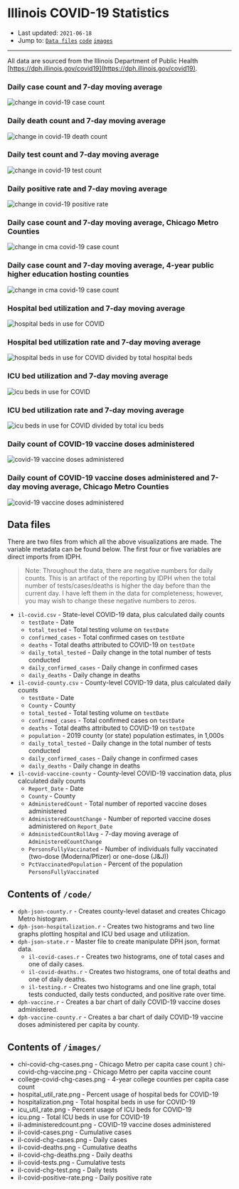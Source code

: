 # Illinois COVID-19 Statistics

* Last updated: `2021-06-18`
* Jump to: [`Data files`](#data-files) [`code`](#contents-of-code) [`images`](#images)

---

All data are sourced from the Illinois Department of Public Health [https://dph.illinois.gov/covid19](https://dph.illinois.gov/covid19).

### Daily case count and 7-day moving average
![change in covid-19 case count](images/il-covid-chg-cases.png)

### Daily death count and 7-day moving average
![change in covid-19 death count](images/il-covid-chg-deaths.png)

### Daily test count and 7-day moving average
![change in covid-19 test count](images/il-covid-chg-test.png)

### Daily positive rate and 7-day moving average
![change in covid-19 positive rate](images/il-covid-positive-rate.png)

### Daily case count and 7-day moving average, Chicago Metro Counties
![change in cma covid-19 case count](images/chi-covid-chg-cases.png)

### Daily case count and 7-day moving average, 4-year public higher education hosting counties
![change in cma covid-19 case count](images/college-covid-chg-cases.png)

### Hospital bed utilization and 7-day moving average
![hospital beds in use for COVID](images/hospitalization.png)

### Hospital bed utilization rate and 7-day moving average
![hospital beds in use for COVID divided by total hospital beds](images/hospital_util_rate.png)

### ICU bed utilization and 7-day moving average
![icu beds in use for COVID](images/icu.png)

### ICU bed utilization rate and 7-day moving average
![icu beds in use for COVID divided by total icu beds](images/icu_util_rate.png)

### Daily count of COVID-19 vaccine doses administered
![covid-19 vaccine doses administered](images/il-administeredcount.png)

### Daily count of COVID-19 vaccine doses administered and 7-day moving average, Chicago Metro Counties
![covid-19 vaccine doses administered](images/chi-covid-chg-vaccine.png)

## Data files
There are two files from which all the above visualizations are made. The variable metadata can be found below. The first four or five variables are direct imports from IDPH.

> Note: Throughout the data, there are negative numbers for daily counts. This is an artifact of the reporting by IDPH when the total number of tests/cases/deaths is higher the day before than the current day. I have left them in the data for completeness; however, you may wish to change these negative numbers to zeros.

* `il-covid.csv` - State-level COVID-19 data, plus calculated daily counts
  * `testDate` - Date
  * `total_tested` - Total testing volume on `testDate`
  * `confirmed_cases`	- Total confirmed cases on `testDate`
  * `deaths` - Total deaths attributed to COVID-19 on `testDate`
  * `daily_total_tested` - Daily change in the total number of tests conducted
  * `daily_confirmed_cases`	- Daily change in confirmed cases
  * `daily_deaths` - Daily change in deaths
* `il-covid-county.csv` - County-level COVID-19 data, plus calculated daily counts
  * `testDate` - Date
  * `County` - County
  * `total_tested` - Total testing volume on `testDate`
  * `confirmed_cases`	- Total confirmed cases on `testDate`
  * `deaths` - Total deaths attributed to COVID-19 on `testDate`
  * `population` - 2019 county (or state) population estimates, in 1,000s
  * `daily_total_tested` - Daily change in the total number of tests  conducted
  * `daily_confirmed_cases`	- Daily change in confirmed cases
  * `daily_deaths` - Daily change in deaths
* `il-covid-vaccine-county` - County-level COVID-19 vaccination data, plus calculated daily counts
  * `Report_Date` - Date
  * `County` - County
  * `AdministeredCount` - Total number of reported vaccine doses administered
  * `AdministeredCountChange` - Number of reported vaccine doses administered on `Report_Date`
  * `AdministedCountRollAvg` - 7-day moving average of `AdministeredCountChange`
  * `PersonsFullyVaccinated` - Number of individuals fully vaccinated (two-dose (Moderna/Pfizer) or one-dose (J&J))
  * `PctVaccinatedPopulation` - Percent of the population `PersonsFullyVaccinated`

## Contents of `/code/`
* `dph-json-county.r` - Creates county-level dataset and creates Chicago Metro histogram.
* `dph-json-hospitalization.r` - Creates two histograms and two line graphs plotting hospital and ICU bed usage and utilization.
* `dph-json-state.r` - Master file to create manipulate DPH json, format data.
  * `il-covid-cases.r` - Creates two histograms, one of total cases and one of daily cases.
  * `il-covid-deaths.r` - Creates two histograms, one of total deaths and one of daily deaths.
  * `il-testing.r` - Creates two histograms and one line graph, total tests conducted, daily tests conducted, and positive rate over time.
* `dph-vaccine.r` - Creates a bar chart of daily COVID-19 vaccine doses administered.
* `dph-vaccine-county.r` - Creates a bar chart of daily COVID-19 vaccine doses administered per capita by county.

## Contents of `/images/`
* chi-covid-chg-cases.png - Chicago Metro per capita case count
) chi-covid-chg-vaccine.png - Chicago Metro per capita vaccine count
* college-covid-chg-cases.png - 4-year college counties per capita case count
* hospital_util_rate.png - Percent usage of hospital beds for COVID-19
* hospitalization.png - Total hospital beds in use for COVID-19
* icu_util_rate.png - Percent usage of ICU beds for COVID-19
* icu.png - Total ICU beds in use for COVID-19
* il-administeredcount.png - COVID-19 vaccine doses administered
* il-covid-cases.png - Cumulative cases
* il-covid-chg-cases.png - Daily cases
* il-covid-deaths.png - Cumulative deaths
* il-covid-chg-deaths.png - Daily deaths
* il-covid-tests.png - Cumulative tests
* il-covid-chg-test.png - Daily tests
* il-covid-positive-rate.png - Daily positive rate
